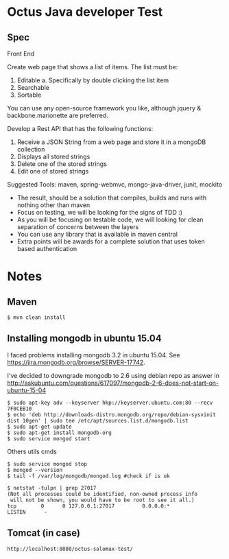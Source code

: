 # Octus Java developer Test

## Spec

Front End
	
Create web page that shows a list of items. The list must be:

1. Editable
	a. Specifically by double clicking the list item
2. Searchable
3. Sortable
	
You can use any open-source framework you like, although jquery & backbone.marionette are preferred.

Develop a Rest API that has the following functions:

1. Receive a JSON String from a web page and store it in a mongoDB collection
2. Displays all stored strings
3. Delete one of the stored strings
4. Edit one of stored strings

Suggested Tools: maven, spring-webmvc, mongo-java-driver, junit, mockito

* The result, should be a solution that compiles, builds and runs with nothing other than maven
* Focus on testing, we will be looking for the signs of TDD :)
* As you will be focusing on testable code, we will looking for clean separation of concerns between the layers
* You can use any library that is available in maven central
* Extra points will be awards for a complete solution that uses token based authentication

# Notes

## Maven

	$ mvn clean install

## Installing mongodb in ubuntu 15.04

I faced problems installing mongodb 3.2 in ubuntu 15.04. See https://jira.mongodb.org/browse/SERVER-17742.

I've decided to downgrade mongodb to 2.6 using debian repo as answer in 
http://askubuntu.com/questions/617097/mongodb-2-6-does-not-start-on-ubuntu-15-04

	$ sudo apt-key adv --keyserver hkp://keyserver.ubuntu.com:80 --recv 7F0CEB10
	$ echo 'deb http://downloads-distro.mongodb.org/repo/debian-sysvinit dist 10gen' | sudo tee /etc/apt/sources.list.d/mongodb.list
	$ sudo apt-get update
	$ sudo apt-get install mongodb-org
	$ sudo service mongod start
	
Others utils cmds

	$ sudo service mongod stop
	$ mongod --version
	$ tail -f /var/log/mongodb/mongod.log #check if is ok
	
	$ netstat -tulpn | grep 27017
	(Not all processes could be identified, non-owned process info
	 will not be shown, you would have to be root to see it all.)
	tcp        0      0 127.0.0.1:27017         0.0.0.0:*               LISTEN      - 
	
## Tomcat (in case)

	http://localhost:8080/octus-salomax-test/

